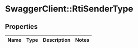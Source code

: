 # SwaggerClient::RtiSenderType

## Properties
Name | Type | Description | Notes
------------ | ------------- | ------------- | -------------

